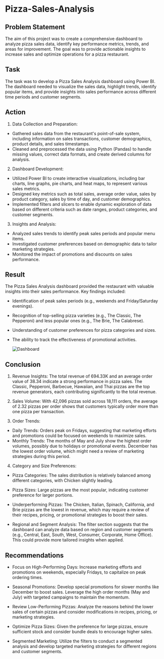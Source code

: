 # Pizza-Sales-Analysis
## Problem Statement
The aim of this project was to create a comprehensive dashboard to analyze pizza sales data, identify key performance metrics, trends, and areas for improvement. The goal was to provide actionable insights to increase sales and optimize operations for a pizza restaurant.

## Task
The task was to develop a Pizza Sales Analysis dashboard using Power BI. The dashboard needed to visualize the sales data, highlight trends, identify popular items, and provide insights into sales performance across different time periods and customer segments.

## Action
1. Data Collection and Preparation:
- Gathered sales data from the restaurant's point-of-sale system, including information on sales transactions, customer demographics, product details, and sales timestamps.
- Cleaned and preprocessed the data using Python (Pandas) to handle missing values, correct data formats, and create derived columns for analysis.

2. Dashboard Development:
- Utilized Power BI to create interactive visualizations, including bar charts, line graphs, pie charts, and heat maps, to represent various sales metrics.
- Designed key metrics such as total sales, average order value, sales by product category, sales by time of day, and customer demographics.
- Implemented filters and slicers to enable dynamic exploration of data based on different criteria such as date ranges, product categories, and customer segments.

3. Insights and Analysis:
- Analyzed sales trends to identify peak sales periods and popular menu items.
- Investigated customer preferences based on demographic data to tailor marketing strategies.
- Monitored the impact of promotions and discounts on sales performance.

## Result
The Pizza Sales Analysis dashboard provided the restaurant with valuable insights into their sales performance. Key findings included:

- Identification of peak sales periods (e.g., weekends and Friday/Saturday evenings).
- Recognition of top-selling pizza varieties (e.g., The Classic, The Pepperoni) and less popular ones (e.g., The Brie, The Calabrese).
- Understanding of customer preferences for pizza categories and sizes.
- The ability to track the effectiveness of promotional activities.

  ![Dashboard](https://github.com/user-attachments/assets/de3f7532-5a7a-48d6-a88e-52034f3e419e)

  
## Conclusion
1. Revenue Insights: The total revenue of 694.33K and an average order value of 38.34 indicate a strong performance in pizza sales. The Classic, Pepperoni, Barbecue, Hawaiian, and Thai 
   pizzas are the top revenue generators, each contributing significantly to the total revenue.

2. Sales Volume: With 42,096 pizzas sold across 18,111 orders, the average of 2.32 pizzas per order shows that customers typically order more than one pizza per transaction.

3. Order Trends:
- Daily Trends: Orders peak on Fridays, suggesting that marketing efforts and promotions could be focused on weekends to maximize sales.
- Monthly Trends: The months of May and July show the highest order volumes, possibly due to holidays or promotional events. December has the lowest order volume, which might need a review of marketing strategies during this period.
4. Category and Size Preferences:

- Pizza Categories: The sales distribution is relatively balanced among different categories, with Chicken slightly leading.
- Pizza Sizes: Large pizzas are the most popular, indicating customer preference for larger portions.
- Underperforming Pizzas: The Chicken, Italian, Spinach, California, and Brie pizzas are the lowest in revenue, which may require a review of their recipes, pricing, or promotional 
 strategies to boost their sales.

- Regional and Segment Analysis: The filter section suggests that the dashboard can analyze data based on region and customer segments (e.g., Central, East, South, West, Consumer, Corporate, Home Office). This could provide more tailored insights when applied.

## Recommendations
- Focus on High-Performing Days: Increase marketing efforts and promotions on weekends, especially Fridays, to capitalize on peak ordering times.

- Seasonal Promotions: Develop special promotions for slower months like December to boost sales. Leverage the high order months (May and July) with targeted campaigns to maintain the momentum.

- Review Low-Performing Pizzas: Analyze the reasons behind the lower sales of certain pizzas and consider modifications in recipes, pricing, or marketing strategies.

- Optimize Pizza Sizes: Given the preference for large pizzas, ensure sufficient stock and consider bundle deals to encourage higher sales.

- Segmented Marketing: Utilize the filters to conduct a segmented analysis and develop targeted marketing strategies for different regions and customer segments.

